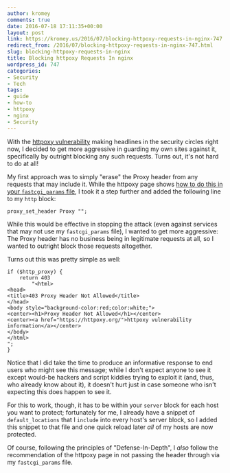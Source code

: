 ```yaml
---
author: kromey
comments: true
date: 2016-07-18 17:11:35+00:00
layout: post
link: https://kromey.us/2016/07/blocking-httpoxy-requests-in-nginx-747.html
redirect_from: /2016/07/blocking-httpoxy-requests-in-nginx-747.html
slug: blocking-httpoxy-requests-in-nginx
title: Blocking httpoxy Requests In nginx
wordpress_id: 747
categories:
- Security
- Tech
tags:
- guide
- how-to
- httpoxy
- nginx
- Security
---
```


With the [httpoxy vulnerability](https://httpoxy.org/) making headlines in the security circles right now, I decided to get more aggressive in guarding my own sites against it, specifically by outright blocking any such requests. Turns out, it's not hard to do at all!

My first approach was to simply "erase" the Proxy header from any requests that may include it. While the httpoxy page shows [how to do this in your `fastcgi_params` file](https://httpoxy.org/#fix-now), I took it a step further and added the following line to my `http` block:


    
    
    proxy_set_header Proxy "";
    



While this would be effective in stopping the attack (even against services that may not use my `fastcgi_params` file), I wanted to get more aggressive: The Proxy header has no business being in legitimate requests at all, so I wanted to outright block those requests altogether.

Turns out this was pretty simple as well:


    
    
    if ($http_proxy) {
        return 403 
            "<html>
    <head>
    <title>403 Proxy Header Not Allowed</title>
    </head>
    <body style="background-color:red;color:white;">
    <center><h1>Proxy Header Not Allowed</h1></center>
    <center><a href="https://httpoxy.org/">httpoxy vulnerability information</a></center>
    </body>
    </html>
    ";
    }
    



Notice that I did take the time to produce an informative response to end users who might see this message; while I don't expect anyone to see it except would-be hackers and script kiddies trying to exploit it (and, thus, who already know about it), it doesn't hurt just in case someone who isn't expecting this does happen to see it.

For this to work, though, it has to be within your `server` block for each host you want to protect; fortunately for me, I already have a snippet of `default_locations` that I `include` into every host's server block, so I added this snippet to that file and one quick reload later _all_ of my hosts are now protected.

Of course, following the principles of "Defense-In-Depth", I _also_ follow the recommendation of the httpoxy page in not passing the header through via my `fastcgi_params` file.
